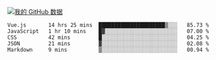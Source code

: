 [![我的 GitHub 数据](https://github-readme-stats.vercel.app/api?username=unbrain&?theme=dark)]()

<!--START_SECTION:waka-->
```text
Vue.js       14 hrs 25 mins  █████████████████████▒░░░   85.73 % 
JavaScript   1 hr 10 mins    █▓░░░░░░░░░░░░░░░░░░░░░░░   07.00 % 
CSS          42 mins         █░░░░░░░░░░░░░░░░░░░░░░░░   04.25 % 
JSON         21 mins         ▓░░░░░░░░░░░░░░░░░░░░░░░░   02.08 % 
Markdown     9 mins          ▒░░░░░░░░░░░░░░░░░░░░░░░░   00.94 % 
```
<!--END_SECTION:waka-->
